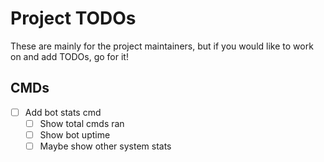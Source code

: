 # Project TODOs

These are mainly for the project maintainers, but if you would like to work on and add TODOs, go for it!

## CMDs

-   [ ] Add bot stats cmd
    -   [ ] Show total cmds ran
    -   [ ] Show bot uptime
    -   [ ] Maybe show other system stats
